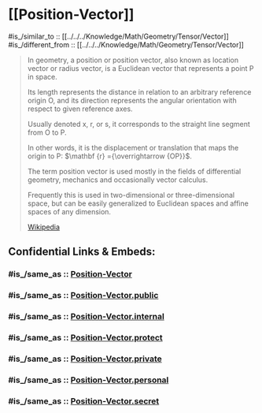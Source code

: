 ﻿---
aliases:
- "location vector"
- "radius vector"
---

# [[Position-Vector]] 

#is_/similar_to :: [[../../../Knowledge/Math/Geometry/Tensor/Vector]] 
#is_/different_from :: [[../../../Knowledge/Math/Geometry/Tensor/Vector]] 

> In geometry, a position 
> or position vector, also known as location vector or radius vector, 
> is a Euclidean vector that represents a point P in space. 
> 
> Its length represents the distance 
> in relation to an arbitrary reference origin O, 
> and its direction represents the angular orientation 
> with respect to given reference axes. 
> 
> Usually denoted x, r, or s, 
> it corresponds to the straight line segment from O to P.
>
> In other words, it is the displacement or translation 
> that maps the origin to P: $\mathbf {r} ={\overrightarrow {OP}}$. 
> 
> The term position vector is used mostly in the fields of 
> differential geometry, mechanics and occasionally vector calculus.
>
> Frequently this is used in two-dimensional 
> or three-dimensional space, but can be easily generalized 
> to Euclidean spaces and affine spaces of any dimension.
>
> [Wikipedia](https://en.wikipedia.org/wiki/Position%20(geometry))


## Confidential Links & Embeds: 

### #is_/same_as :: [Position-Vector](/_Standards/Mathematics/Geometry/Position-Vector.md) 

### #is_/same_as :: [Position-Vector.public](/_public/Mathematics/Geometry/Position-Vector.public.md) 

### #is_/same_as :: [Position-Vector.internal](/_internal/Mathematics/Geometry/Position-Vector.internal.md) 

### #is_/same_as :: [Position-Vector.protect](/_protect/Mathematics/Geometry/Position-Vector.protect.md) 

### #is_/same_as :: [Position-Vector.private](/_private/Mathematics/Geometry/Position-Vector.private.md) 

### #is_/same_as :: [Position-Vector.personal](/_personal/Mathematics/Geometry/Position-Vector.personal.md) 

### #is_/same_as :: [Position-Vector.secret](/_secret/Mathematics/Geometry/Position-Vector.secret.md)

